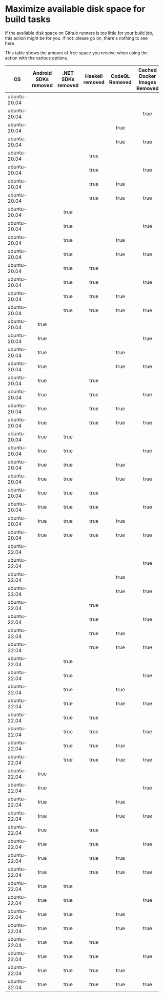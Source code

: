 # Maximize available disk space for build tasks

If the available disk space on Github runners is too little for your build job, this action might be for you.
If not: please go on, there's nothing to see here.

This table shows the amount of free space you receive when using the action with the various options.

OS | Android SDKs removed | .NET SDKs removed | Haskell removed | CodeQL Removed | Cached Docker Images Removed | GB freed | GB free | Elapsed Time (seconds) |
---|:--------------------:|:-----------------:|:---------------:|:--------------:|:----------------------------:|:--------:|:-------:|:----------------------:|
ubuntu-20.04 |  |  |  |  |  | 52 | 75 | 2
ubuntu-20.04 |  |  |  |  | true | 59 | 82 | 9
ubuntu-20.04 |  |  |  | true |  | 56 | 79 | 2
ubuntu-20.04 |  |  |  | true | true | 62 | 85 | 36
ubuntu-20.04 |  |  | true |  |  | 52 | 75 | 2
ubuntu-20.04 |  |  | true |  | true | 59 | 82 | 23
ubuntu-20.04 |  |  | true | true |  | 56 | 79 | 3
ubuntu-20.04 |  |  | true | true | true | 62 | 85 | 41
ubuntu-20.04 |  | true |  |  |  | 55 | 78 | 3
ubuntu-20.04 |  | true |  |  | true | 62 | 85 | 11
ubuntu-20.04 |  | true |  | true |  | 59 | 82 | 3
ubuntu-20.04 |  | true |  | true | true | 65 | 88 | 10
ubuntu-20.04 |  | true | true |  |  | 55 | 78 | 3
ubuntu-20.04 |  | true | true |  | true | 62 | 85 | 40
ubuntu-20.04 |  | true | true | true |  | 59 | 82 | 8
ubuntu-20.04 |  | true | true | true | true | 65 | 88 | 33
ubuntu-20.04 | true |  |  |  |  | 64 | 87 | 9
ubuntu-20.04 | true |  |  |  | true | 71 | 94 | 14
ubuntu-20.04 | true |  |  | true |  | 68 | 91 | 60
ubuntu-20.04 | true |  |  | true | true | 74 | 97 | 46
ubuntu-20.04 | true |  | true |  |  | 64 | 87 | 11
ubuntu-20.04 | true |  | true |  | true | 71 | 94 | 91
ubuntu-20.04 | true |  | true | true |  | 68 | 91 | 43
ubuntu-20.04 | true |  | true | true | true | 74 | 97 | 93
ubuntu-20.04 | true | true |  |  |  | 67 | 90 | 9
ubuntu-20.04 | true | true |  |  | true | 73 | 96 | 87
ubuntu-20.04 | true | true |  | true |  | 70 | 93 | 13
ubuntu-20.04 | true | true |  | true | true | 77 | 100 | 97
ubuntu-20.04 | true | true | true |  |  | 67 | 90 | 63
ubuntu-20.04 | true | true | true |  | true | 73 | 96 | 125
ubuntu-20.04 | true | true | true | true |  | 70 | 93 | 12
ubuntu-20.04 | true | true | true | true | true | 77 | 100 | 18
ubuntu-22.04 |  |  |  |  |  | 52 | 77 | 2
ubuntu-22.04 |  |  |  |  | true | 58 | 83 | 23
ubuntu-22.04 |  |  |  | true |  | 56 | 81 | 4
ubuntu-22.04 |  |  |  | true | true | 61 | 86 | 26
ubuntu-22.04 |  |  | true |  |  | 52 | 77 | 2
ubuntu-22.04 |  |  | true |  | true | 58 | 83 | 11
ubuntu-22.04 |  |  | true | true |  | 56 | 81 | 3
ubuntu-22.04 |  |  | true | true | true | 61 | 86 | 39
ubuntu-22.04 |  | true |  |  |  | 55 | 80 | 4
ubuntu-22.04 |  | true |  |  | true | 60 | 85 | 13
ubuntu-22.04 |  | true |  | true |  | 58 | 83 | 3
ubuntu-22.04 |  | true |  | true | true | 64 | 89 | 29
ubuntu-22.04 |  | true | true |  |  | 55 | 80 | 4
ubuntu-22.04 |  | true | true |  | true | 60 | 85 | 13
ubuntu-22.04 |  | true | true | true |  | 58 | 83 | 4
ubuntu-22.04 |  | true | true | true | true | 64 | 89 | 34
ubuntu-22.04 | true |  |  |  |  | 64 | 89 | 12
ubuntu-22.04 | true |  |  |  | true | 70 | 95 | 103
ubuntu-22.04 | true |  |  | true |  | 68 | 93 | 13
ubuntu-22.04 | true |  |  | true | true | 73 | 98 | 45
ubuntu-22.04 | true |  | true |  |  | 64 | 89 | 13
ubuntu-22.04 | true |  | true |  | true | 70 | 95 | 26
ubuntu-22.04 | true |  | true | true |  | 68 | 93 | 13
ubuntu-22.04 | true |  | true | true | true | 73 | 98 | 42
ubuntu-22.04 | true | true |  |  |  | 67 | 92 | 64
ubuntu-22.04 | true | true |  |  | true | 72 | 97 | 22
ubuntu-22.04 | true | true |  | true |  | 70 | 95 | 74
ubuntu-22.04 | true | true |  | true | true | 76 | 101 | 26
ubuntu-22.04 | true | true | true |  |  | 67 | 92 | 13
ubuntu-22.04 | true | true | true |  | true | 72 | 97 | 95
ubuntu-22.04 | true | true | true | true |  | 70 | 95 | 15
ubuntu-22.04 | true | true | true | true | true | 76 | 101 | 24
